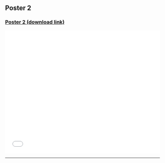 <h2>Poster 2</h2>


<h3><a href="/pdf/Poster2.pdf">Poster 2 (download link)</a></h3>
<div style="position:relative; width:100%; height:0px; padding-bottom:62.5%;">
<embed src="/pdf/Poster2.pdf" frameborder="0" width="100%" height="400px"></p>
  
<hr>
